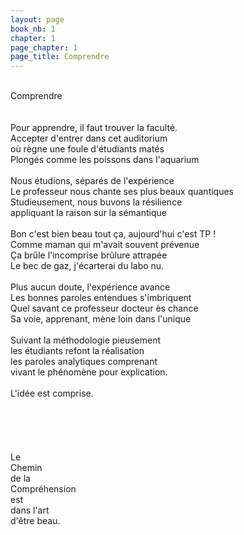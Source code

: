 ```yaml
---
layout: page
book_nb: 1
chapter: 1
page_chapter: 1
page_title: Comprendre
--- 
```


<br/>
Comprendre<br/>
<br/>
<br/>
Pour apprendre, il faut trouver la faculté.<br/>
Accepter d'entrer dans cet auditorium<br/>
où règne une foule d'étudiants matés<br/>
Plongés comme les poissons dans l'aquarium<br/>
<br/>
Nous étudions, séparés de l'expérience <br/>
Le professeur nous chante ses plus beaux quantiques<br/>
Studieusement, nous buvons la résilience<br/>
appliquant la raison sur la sémantique<br/>
<br/>
Bon c'est bien beau tout ça, aujourd'hui c'est TP !<br/>
Comme maman qui m'avait souvent prévenue<br/>
Ça brûle l'incomprise brûlure attrapée<br/>
Le bec de gaz, j'écarterai du labo nu.<br/>
<br/>
Plus aucun doute, l'expérience avance<br/>
Les bonnes paroles entendues s'imbriquent<br/>
Quel savant ce professeur docteur ès chance<br/>
Sa voie, apprenant, mène loin dans l'unique<br/>
<br/>
Suivant la méthodologie pieusement<br/>
les étudiants refont la réalisation<br/>
les paroles analytiques comprenant<br/>
vivant le phénomène pour explication.<br/>
<br/>
L'idée est comprise.<br/>
<br/>
<br/>
<br/>
<br/>
<br/>
Le<br/>
Chemin<br/>
de la<br/>
Compréhension<br/>
est<br/>
dans l'art<br/>
d'être beau.<br/>
